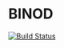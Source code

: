 # BINOD 

[![Build Status](https://travis-ci.com/Sov-trotter/BINOD.jl.svg?branch=master)](https://travis-ci.com/Sov-trotter/BINOD.jl)
